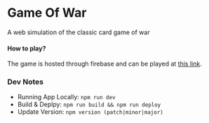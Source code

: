 # Game Of War
A web simulation of the classic card game of war

#### How to play?

The game is hosted through firebase and can be played at [this link](https://cards-gameofwar.web.app/).


### Dev Notes

- Running App Locally: `npm run dev`
- Build & Deplpy: `npm run build && npm run deploy`
- Update Version: `npm version (patch|minor|major)`